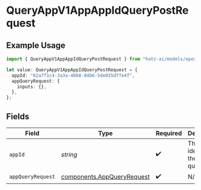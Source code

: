 # QueryAppV1AppAppIdQueryPostRequest

## Example Usage

```typescript
import { QueryAppV1AppAppIdQueryPostRequest } from "hatz-ai/models/operations";

let value: QueryAppV1AppAppIdQueryPostRequest = {
  appId: "62a7f1c4-3a3a-4868-84b6-5de035dffe4f",
  appQueryRequest: {
    inputs: {},
  },
};
```

## Fields

| Field                                                                    | Type                                                                     | Required                                                                 | Description                                                              |
| ------------------------------------------------------------------------ | ------------------------------------------------------------------------ | ------------------------------------------------------------------------ | ------------------------------------------------------------------------ |
| `appId`                                                                  | *string*                                                                 | :heavy_check_mark:                                                       | The unique identifier of the app to query                                |
| `appQueryRequest`                                                        | [components.AppQueryRequest](../../models/components/appqueryrequest.md) | :heavy_check_mark:                                                       | N/A                                                                      |